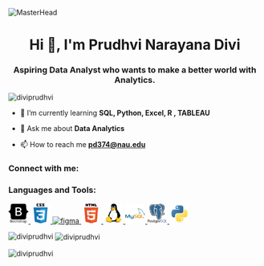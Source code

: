 ![MasterHead](https://res.cloudinary.com/dyd911kmh/image/upload/f_auto,q_auto:best/v1610040676/Linkedin_Cover_-_Data_Analyst_cb4umx.png)
<h1 align="center">Hi 👋, I'm Prudhvi Narayana Divi</h1>
<h3 align="center">Aspiring Data Analyst who wants to make a better world with Analytics.</h3>


<p align="left"> <img src="https://komarev.com/ghpvc/?username=diviprudhvi&label=Profile%20views&color=0e75b6&style=flat" alt="diviprudhvi" /> </p>

- 🌱 I’m currently learning **SQL, Python, Excel, R , TABLEAU**

- 💬 Ask me about **Data Analytics**

- 📫 How to reach me **pd374@nau.edu**

<h3 align="left">Connect with me:</h3>
<p align="left">
</p>

<h3 align="left">Languages and Tools:</h3>
<p align="left"> <a href="https://getbootstrap.com" target="_blank" rel="noreferrer"> <img src="https://raw.githubusercontent.com/devicons/devicon/master/icons/bootstrap/bootstrap-plain-wordmark.svg" alt="bootstrap" width="40" height="40"/> </a> <a href="https://www.w3schools.com/css/" target="_blank" rel="noreferrer"> <img src="https://raw.githubusercontent.com/devicons/devicon/master/icons/css3/css3-original-wordmark.svg" alt="css3" width="40" height="40"/> </a> <a href="https://www.figma.com/" target="_blank" rel="noreferrer"> <img src="https://www.vectorlogo.zone/logos/figma/figma-icon.svg" alt="figma" width="40" height="40"/> </a> <a href="https://www.w3.org/html/" target="_blank" rel="noreferrer"> <img src="https://raw.githubusercontent.com/devicons/devicon/master/icons/html5/html5-original-wordmark.svg" alt="html5" width="40" height="40"/> </a> <a href="https://www.linux.org/" target="_blank" rel="noreferrer"> <img src="https://raw.githubusercontent.com/devicons/devicon/master/icons/linux/linux-original.svg" alt="linux" width="40" height="40"/> </a> <a href="https://www.mysql.com/" target="_blank" rel="noreferrer"> <img src="https://raw.githubusercontent.com/devicons/devicon/master/icons/mysql/mysql-original-wordmark.svg" alt="mysql" width="40" height="40"/> </a> <a href="https://www.postgresql.org" target="_blank" rel="noreferrer"> <img src="https://raw.githubusercontent.com/devicons/devicon/master/icons/postgresql/postgresql-original-wordmark.svg" alt="postgresql" width="40" height="40"/> </a> <a href="https://www.python.org" target="_blank" rel="noreferrer"> <img src="https://raw.githubusercontent.com/devicons/devicon/master/icons/python/python-original.svg" alt="python" width="40" height="40"/> </a> </p>

<p><img align="left" src="https://github-readme-stats.vercel.app/api/top-langs?username=diviprudhvi&show_icons=true&locale=en&layout=compact" alt="diviprudhvi" /></p>

<p>&nbsp;<img align="center" src="https://github-readme-stats.vercel.app/api?username=diviprudhvi&show_icons=true&locale=en" alt="diviprudhvi" /></p>

<p><img align="center" src="https://github-readme-streak-stats.herokuapp.com/?user=diviprudhvi&" alt="diviprudhvi" /></p>
